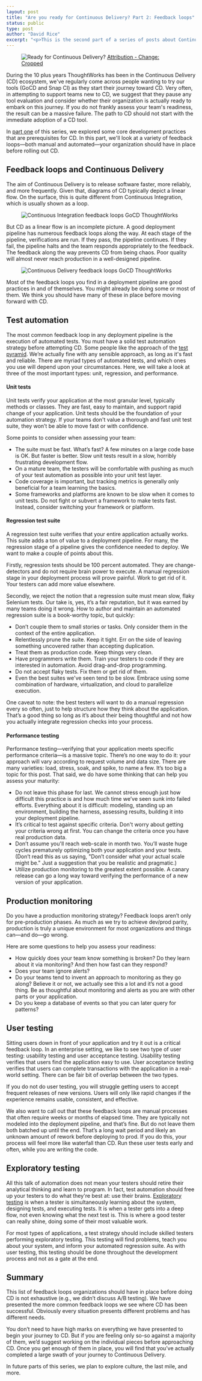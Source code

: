```yaml
---
layout: post
title: "Are you ready for Continuous Delivery? Part 2: Feedback loops"
status: public
type: post
author: "David Rice"
excerpt: "<p>This is the second part of a series of posts about Continuous Delivery infrastructure, culture, and process. In this post, we’ll present some of the more common feedback loops your organization should have in place to determine your readiness for Continuous Delivery.</p>"
---
```


<figure>
  <img src="/images/blog/are-you-ready-for-continuous-delivery/feedback_loops.jpg" alt="Ready for Continuous Delivery?"></img>
  <span class="attribution">
    <a target="_blank" href="https://www.flickr.com/photos/drainrat/14017306767/sizes/l">Attribution - Change: Cropped</a>
  </span>
</figure>

During the 10 plus years ThoughtWorks has been in the Continuous Delivery (CD) ecosystem, we've regularly come across
people wanting to try our tools (GoCD and Snap CI) as they start their journey toward CD. Very often, in attempting to
support teams new to CD, we suggest that they pause any tool evaluation and consider whether their organization is
actually ready to embark on this journey. If you do not frankly assess your team's readiness, the result can be a
massive failure. The path to CD should not start with the immediate adoption of a CD tool.

In [part one](/2016/01/25/are-you-ready-for-continuous-delivery.html) of this series, we explored some core development
practices that are prerequisites for CD. In this part, we'll look at a variety of feedback loops—both manual and
automated—your organization should have in place before rolling out CD.


## Feedback loops and Continuous Delivery

The aim of Continuous Delivery is to release software faster, more reliably, and more frequently. Given that, diagrams
of CD typically depict a linear flow. On the surface, this is quite different from Continuous Integration, which is
usually shown as a loop.

<figure>
  <img src="/images/blog/are-you-ready-for-continuous-delivery/gocd_thoughtworks_continuous_integration_feedback_loops.png"
    alt="Continuous Integration feedback loops GoCD ThoughtWorks" class="size_medium"></img>
</figure>

But CD as a linear flow is an incomplete picture. A good deployment pipeline has numerous feedback loops along the
way. At each stage of the pipeline, verifications are run. If they pass, the pipeline continues. If they fail, the
pipeline halts and the team responds appropriately to the feedback. The feedback along the way prevents CD from being
chaos. Poor quality will almost never reach production in a well-designed pipeline.

<figure>
  <img src="/images/blog/are-you-ready-for-continuous-delivery/gocd_thoughtworks_continuous_delivery_feedback_loops.png"
    alt="Continuous Delivery feedback loops GoCD ThoughtWorks" class="size_medium_large"></img>
</figure>

Most of the feedback loops you find in a deployment pipeline are good practices in and of themselves. You might already
be doing some or most of them. We think you should have many of these in place before moving forward with CD.

## Test automation

The most common feedback loop in any deployment pipeline is the execution of automated tests. You must have a solid test
automation strategy before attempting CD. Some people like the approach of the
[test pyramid](http://martinfowler.com/bliki/TestPyramid.html). We’re actually fine with any sensible approach, as long
as it's fast and reliable. There are myriad types of automated tests, and which ones you use will depend upon your
circumstances. Here, we will take a look at three of the most important types: unit, regression, and performance.

#### Unit tests

Unit tests verify your application at the most granular level, typically methods or classes. They are fast, easy to
maintain, and support rapid change of your application. Unit tests should be the foundation of your automation
strategy. If your teams don't value a thorough and fast unit test suite, they won’t be able to move fast or with
confidence.

Some points to consider when assessing your team:

- The suite must be fast. What’s fast? A few minutes on a large code base is OK. But faster is better. Slow unit tests
  result in a slow, horribly frustrating development flow.
- On a mature team, the testers will be comfortable with pushing as much of your test automation as possible into your
  unit test layer.
- Code coverage is important, but tracking metrics is generally only beneficial for a team learning the basics.
- Some frameworks and platforms are known to be slow when it comes to unit tests. Do not fight or subvert a framework to
  make tests fast. Instead, consider switching your framework or platform.

#### Regression test suite

A regression test suite verifies that your entire application actually works. This suite adds a ton of value to a
deployment pipeline. For many, the regression stage of a pipeline gives the confidence needed to deploy. We want to make
a couple of points about this.

Firstly, regression tests should be 100 percent automated. They are change-detectors and do not require brain power to
execute. A manual regression stage in your deployment process will prove painful. Work to get rid of it. Your testers
can add more value elsewhere.

Secondly, we reject the notion that a regression suite must mean slow, flaky Selenium tests. Our take is, yes, it’s a
fair reputation, but it was earned by many teams doing it wrong. How to author and maintain an automated regression
suite is a book-worthy topic, but quickly:

- Don’t couple them to small stories or tasks. Only consider them in the context of the entire application.
- Relentlessly prune the suite. Keep it tight. Err on the side of leaving something uncovered rather than accepting
  duplication.
- Treat them as production code. Keep things very clean.
- Have programmers write them. Train your testers to code if they are interested in automation. Avoid drag-and-drop
  programming.
- Do not accept flaky tests. Fix them or get rid of them.
- Even the best suites we've seen tend to be slow. Embrace using some combination of hardware, virtualization, and cloud
  to parallelize execution.

One caveat to note: the best testers will want to do a manual regression every so often, just to help structure how they
think about the application. That’s a good thing so long as it’s about their being thoughtful and not how you actually
integrate regression checks into your process.

#### Performance testing

Performance testing—verifying that your application meets specific performance criteria—is a massive topic. There’s no
one way to do it: your approach will vary according to request volume and data size. There are many varieties: load,
stress, soak, and spike, to name a few. It’s too big a topic for this post. That said, we do have some thinking that can
help you assess your maturity:

- Do not leave this phase for last. We cannot stress enough just how difficult this practice is and how much time we’ve
  seen sunk into failed efforts. Everything about it is difficult: modeling, standing up an environment, building the
  harness, assessing results, building it into your deployment pipeline.
- It’s critical to test against specific criteria. Don't worry about getting your criteria wrong at first. You can change
  the criteria once you have real production data.
- Don’t assume you'll reach web-scale in month two. You’ll waste huge cycles prematurely optimizing both your application
  and your tests. (Don’t read this as us saying, "Don’t consider what your actual scale might be." Just a suggestion that
  you be realistic and pragmatic.)
- Utilize production monitoring to the greatest extent possible. A canary release can go a long way toward verifying the
  performance of a new version of your application.

## Production monitoring

Do you have a production monitoring strategy? Feedback loops aren’t only for pre-production phases. As much as we try to
achieve dev/prod parity, production is truly a unique environment for most organizations and things can—and do—go wrong.

Here are some questions to help you assess your readiness:

- How quickly does your team know something is broken? Do they learn about it via monitoring? And then how fast can they
  respond?
- Does your team ignore alerts?
- Do your teams tend to invent an approach to monitoring as they go along? Believe it or not, we actually see this a lot
  and it’s not a good thing. Be as thoughtful about monitoring and alerts as you are with other parts or your application.
- Do you keep a database of events so that you can later query for patterns?

## User testing

Sitting users down in front of your application and try it out is a critical feedback loop. In an enterprise setting, we
like to see two type of user testing: usability testing and user acceptance testing. Usability testing verifies that
users find the application easy to use. User acceptance testing verifies that users can complete transactions with the
application in a real-world setting. There can be fair bit of overlap between the two types.

If you do not do user testing, you will struggle getting users to accept frequent releases of new versions. Users will
only like rapid changes if the experience remains usable, consistent, and effective.

We also want to call out that these feedback loops are manual processes that often require weeks or months of elapsed
time. They are typically not modeled into the deployment pipeline, and that’s fine. But do not leave them both batched
up until the end. That’s a long wait period and likely an unknown amount of rework before deploying to prod. If you do
this, your process will feel more like waterfall than CD. Run these user tests early and often, while you are writing
the code.

## Exploratory testing

All this talk of automation does not mean your testers should retire their analytical thinking and learn to program. In
fact, test automation should free up your testers to do what they're best at: use their
brains. [Exploratory testing](http://testobsessed.com/2006/04/rigorous-exploratory-testing/) is when a tester is
simultaneously learning about the system, designing tests, and executing tests. It is when a tester gets into a deep
flow, not even knowing what the next test is. This is where a good tester can really shine, doing some of their most
valuable work.

For most types of applications, a test strategy should include skilled testers performing exploratory testing. This
testing will find problems, teach you about your system, and inform your automated regression suite. As with user
testing, this testing should be done throughout the development process and not as a gate at the end.

## Summary

This list of feedback loops organizations should have in place before doing CD is not exhaustive (e.g., we didn’t
discuss A/B testing). We have presented the more common feedback loops we see where CD has been successful. Obviously
every situation presents different problems and has different needs.

You don’t need to have high marks on everything we have presented to begin your journey to CD. But if you are feeling
only so-so against a majority of them, we’d suggest working on the individual pieces before approaching CD. Once you get
enough of them in place, you will find that you’ve actually completed a large swath of your journey to Continuous
Delivery.

In future parts of this series, we plan to explore culture, the last mile, and more.
